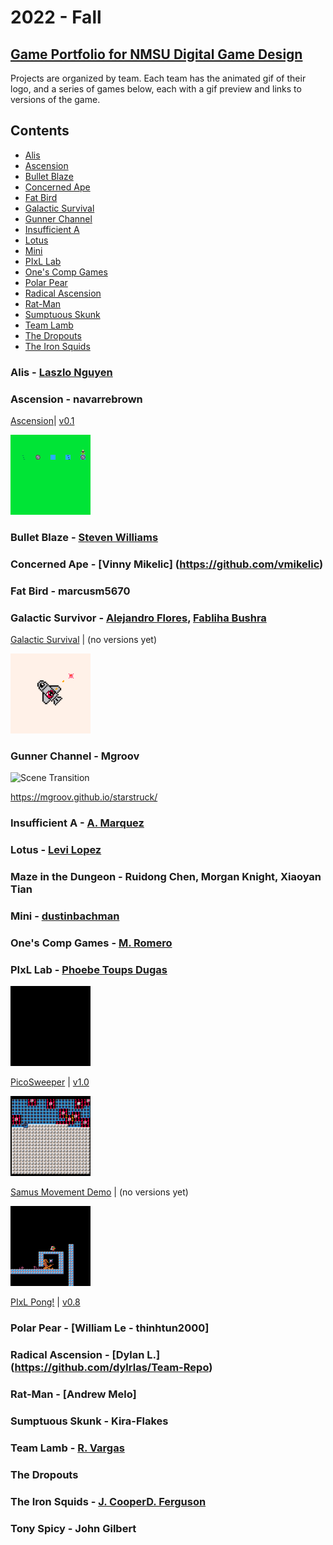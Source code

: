 # 2022 - Fall

## [Game Portfolio for NMSU Digital Game Design](/../index.md)

Projects are organized by team. Each team has the animated gif of their logo, and a series of games below, each with a gif preview and links to versions of the game.

## Contents

- [Alis](#alis---laszlo-nguyen)
- [Ascension](#ascension)
- [Bullet Blaze](#bullet-blaze)
- [Concerned Ape](#concerned-ape)
- [Fat Bird](#fat-bird)
- [Galactic Survival](#galactic-survival---alejandro-flores--fabliha-bushra)
- [Gunner Channel](#gunner-channel)
- [Insufficient A](#insufficient-a---a-marquez)
- [Lotus](#lotus)
- [Mini](#mini)
- [PIxL Lab](#pixl-lab---phoebe-toups-dugas)
- [One's Comp Games](#ones-comp-games--m-romero)
- [Polar Pear](#polar-pear)
- [Radical Ascension](#radical-ascension---dylrlas)
- [Rat-Man](#rat-man)
- [Sumptuous Skunk](#sumptuous-skunk)
- [Team Lamb](#team-lamb---r-vargas)
- [The Dropouts](#the-dropouts)
- [The Iron Squids](#the-iron-squids--j-cooper--d-ferguson)

### Alis - [Laszlo Nguyen](https://github.com/LaszloNguyen)

### Ascension - navarrebrown
[Ascension](/Ascension/protoype1/ascension.p8.html)\| [v0.1](https://github.com/navarrebrown/cs477/releases/tag/v0.1)

<img src=./Ascension/protoype1/ascension1.gif alt="Animation of the Play and Interactivr Experiences of protoype1 of Ascension" width="128"/>


### Bullet Blaze - [Steven Williams](https://github.com/swillNMSU)

### Concerned Ape - [Vinny Mikelic] (https://github.com/vmikelic)

### Fat Bird - marcusm5670

### Galactic Survivor - [Alejandro Flores](https://github.com/ilbambino4), [Fabliha Bushra](https://github.com/fbushra)
[Galactic Survival](/Galactic-Survival/galactic.html) \| (no versions yet)

<img alt="Player Firing in All Angles" src="./Galactic-Survival/Teaser.gif" width="128"/>

### Gunner Channel - Mgroov
<img src = "https://user-images.githubusercontent.com/44854053/195670132-0530042f-a621-4a38-8377-d5c377b6d5e1.gif" alt="Scene Transition" width="128"/>

https://mgroov.github.io/starstruck/


### Insufficient A - [A. Marquez](https://github.com/amarq30)

### Lotus - [Levi Lopez](https://github.com/llopez020)

### Maze in the Dungeon - Ruidong Chen, Morgan Knight, Xiaoyan Tian

### Mini - [dustinbachman](https://github.com/dustinbachman/PICOProject)

### One's Comp Games - [M. Romero](https://github.com/matrom01-v2)

### PIxL Lab - [Phoebe Toups Dugas](https://pixllab.github.io)

<img src="./logos/pixl-logo_0.gif" alt="Animation of the Play and Interactive Experiences for Learning lab logo showing P-I-L, then the X fades in." width="128"/>

[PicoSweeper](/pixl-lab/picosweeperv1_0.html) \| [v1.0](https://github.com/snapdragoness/pico-8/releases/tag/v1.0)

<img src="./pixl-lab/picosweeper-some_cleared.gif" alt="Animation of blinking cursor on a grid with markers for revealed mines." width="128"/>

[Samus Movement Demo](/pixl-lab/samusmove.html) \| (no versions yet)

<img alt="Animation of character jumping in a platformer game." src="./pixl-lab/samusmove_0.gif" width="128"/>

[PIxL Pong!](/pixl-lab/pixlpong.html) \| [v0.8](https://github.com/NMSU-DGD/lets_make_in_pico_8/releases/tag/0.8)

### Polar Pear - [William Le - thinhtun2000]

### Radical Ascension - [Dylan L.] (https://github.com/dylrlas/Team-Repo)

### Rat-Man - [Andrew Melo]

### Sumptuous Skunk - Kira-Flakes

### Team Lamb - [R. Vargas](https://github.com/robertvargas-irq)

### The Dropouts

### The Iron Squids - [J. Cooper](https://github.com/n0dat)[D. Ferguson](https://github.com/InlaidData)

### Tony Spicy - John Gilbert
